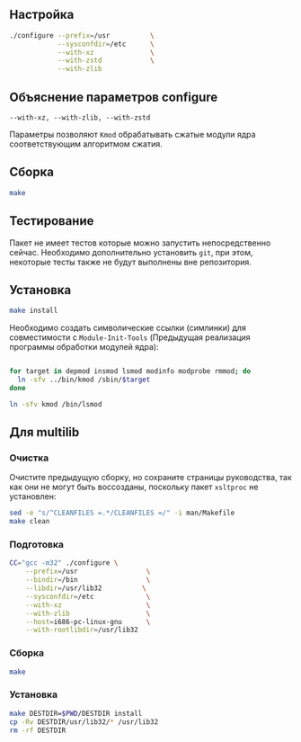 <package-info :package="package" showsbu2></package-info>

<script>
		new Vue({
		el: '#main',
		data: { package: {} },
		mounted: function () {
				this.getPackage('kmod');
		},
		methods: {
			getPackage: function(name) {
					getPackage(name)
					.then(response => this.package = response);
			},
		}
  })
</script>

## Настройка

```bash
./configure --prefix=/usr          \
            --sysconfdir=/etc      \
            --with-xz              \
            --with-zstd            \
            --with-zlib
```

## Объяснение параметров configure
``--with-xz, --with-zlib, --with-zstd``

Параметры позволяют `Kmod` обрабатывать сжатые модули ядра соответствующим алгоритмом сжатия.


## Сборка

```bash
make
```

## Тестирование

Пакет не имеет тестов которые можно запустить непосредственно сейчас. Необходимо дополнительно установить `git`, при этом, некоторые тесты также не будут выполнены вне репозитория.


## Установка

```bash
make install
```

Необходимо создать символические ссылки (симлинки) для совместимости с `Module-Init-Tools` (Предыдущая реализация программы обработки модулей ядра):

```bash

for target in depmod insmod lsmod modinfo modprobe rmmod; do
  ln -sfv ../bin/kmod /sbin/$target
done

ln -sfv kmod /bin/lsmod
```

## Для multilib

### Очистка

Очистите предыдущую сборку, но сохраните страницы руководства, так как они не могут быть воссозданы, поскольку пакет `xsltproc` не установлен:

```bash
sed -e "s/^CLEANFILES =.*/CLEANFILES =/" -i man/Makefile
make clean
```

### Подготовка

```bash
CC="gcc -m32" ./configure \
    --prefix=/usr                 \
    --bindir=/bin                 \
    --libdir=/usr/lib32          \
    --sysconfdir=/etc             \
    --with-xz                     \
    --with-zlib                   \
    --host=i686-pc-linux-gnu      \
    --with-rootlibdir=/usr/lib32
```

### Сборка 

```bash
make
```

### Установка

```bash
make DESTDIR=$PWD/DESTDIR install
cp -Rv DESTDIR/usr/lib32/* /usr/lib32
rm -rf DESTDIR
```
